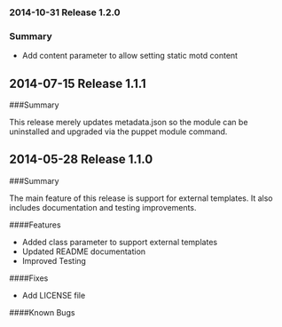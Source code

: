 ### 2014-10-31 Release 1.2.0
### Summary
- Add content parameter to allow setting static motd content

## 2014-07-15 Release 1.1.1
###Summary

This release merely updates metadata.json so the module can be uninstalled and
upgraded via the puppet module command.

## 2014-05-28 Release 1.1.0
###Summary

The main feature of this release is support for external templates.
It also includes documentation and testing improvements.

####Features

- Added class parameter to support external templates
- Updated README documentation
- Improved Testing 

####Fixes

- Add LICENSE file 

####Known Bugs

